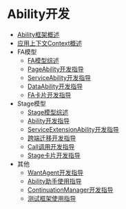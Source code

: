 # Ability开发

- [Ability框架概述](ability-brief.md)
- [应用上下文Context概述](context-userguide.md)
- FA模型
  - [FA模型综述](fa-brief.md)
  - [PageAbility开发指导](fa-pageability.md)
  - [ServiceAbility开发指导](fa-serviceability.md)
  - [DataAbility开发指导](fa-dataability.md)
  - [FA卡片开发指导](fa-formability.md)
- Stage模型
  - [Stage模型综述](stage-brief.md)
  - [Ability开发指导](stage-ability.md)
  - [ServiceExtensionAbility开发指导](stage-serviceextension.md)
  - [跨端迁移开发指导](stage-ability-continuation.md)
  - [Call调用开发指导](stage-call.md)
  - [Stage卡片开发指导](stage-formextension.md)
- 其他
  - [WantAgent开发指导](wantagent.md)
  - [Ability助手使用指导](ability-assistant-guidelines.md)
  - [ContinuationManager开发指导](continuationmanager.md)
  - [测试框架使用指导](ability-delegator.md)
